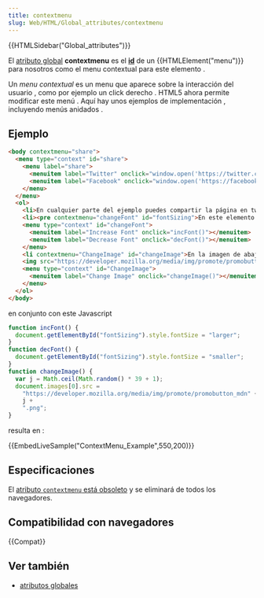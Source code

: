```yaml
---
title: contextmenu
slug: Web/HTML/Global_attributes/contextmenu
---
```


{{HTMLSidebar("Global_attributes")}}

El [atributo global](/es/docs/Web/HTML/Atributos_Globales) **contextmenu** es el [**id**](/es/docs/Web/HTML/Atributos_Globales/id) de un {{HTMLElement("menu")}} para nosotros como el menu contextual para este elemento .

Un _menu contextual_ es un menu que aparece sobre la interacción del usuario , como por ejemplo un click derecho . HTML5 ahora permite modificar este menú . Aquí hay unos ejemplos de implementación , incluyendo menús anidados .

## Ejemplo

```html
<body contextmenu="share">
  <menu type="context" id="share">
    <menu label="share">
      <menuitem label="Twitter" onclick="window.open('https://twitter.com/intent/tweet?text=Hurra! Estos aprendiendo sobre ContextMenuI en MDN a través de Mozilla ');"></menuitem>
      <menuitem label="Facebook" onclick="window.open('https://facebook.com/sharer/sharer.php?u=https://https://developer.mozilla.org/en/HTML/Element/Using_HTML_context_menus');"></menuitem>
    </menu>
  </menu>
  <ol>
    <li>En cualquier parte del ejemplo puedes compartir la página en twitter y Facebook usando el menú de compartir de tu menú contextual.</li>
    <li><pre contextmenu="changeFont" id="fontSizing">En este elemento específico de la lista , puedes cambiar el tamaño del texto usando  las acciones "Incremenrar/Decrementar" de tu menú contextual ./pre></li>
    <menu type="context" id="changeFont">
      <menuitem label="Increase Font" onclick="incFont()"></menuitem>
      <menuitem label="Decrease Font" onclick="decFont()"></menuitem>
    </menu>
    <li contextmenu="ChangeImage" id="changeImage">En la imagen de abajo , puedes accionar la accion "Cambio de Imagen " en tu menú contextual .</li><br />
    <img src="https://developer.mozilla.org/media/img/promote/promobutton_mdn5.png" contextmenu="ChangeImage" id="promoButton" />
    <menu type="context" id="ChangeImage">
      <menuitem label="Change Image" onclick="changeImage()"></menuitem>
    </menu>
  </ol>
</body>
```

en conjunto con este Javascript

```js
function incFont() {
  document.getElementById("fontSizing").style.fontSize = "larger";
}
function decFont() {
  document.getElementById("fontSizing").style.fontSize = "smaller";
}
function changeImage() {
  var j = Math.ceil(Math.random() * 39 + 1);
  document.images[0].src =
    "https://developer.mozilla.org/media/img/promote/promobutton_mdn" +
    j +
    ".png";
}
```

resulta en :

{{EmbedLiveSample("ContextMenu_Example",550,200)}}

## Especificaciones

El [atributo `contextmenu` está obsoleto](https://html.spec.whatwg.org/multipage/obsolete.html#attr-contextmenu) y se eliminará de todos los navegadores.

## Compatibilidad con navegadores

{{Compat}}

## Ver también

- [atributos globales](/es/docs/Web/HTML/Atributos_Globales)
